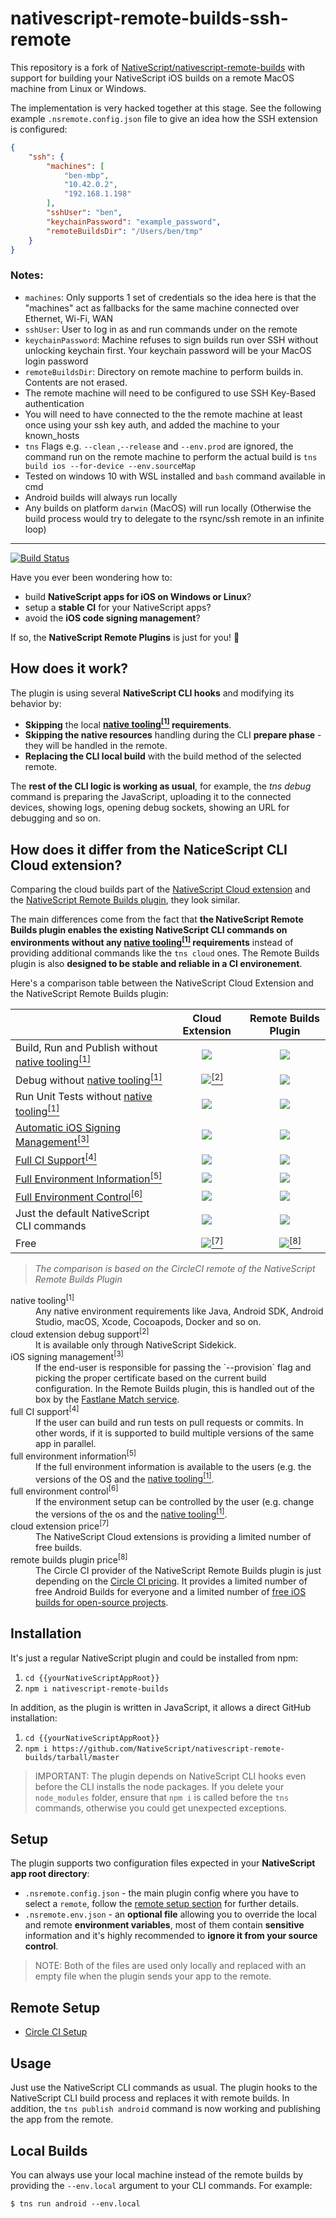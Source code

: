 # nativescript-remote-builds-ssh-remote

This repository is a fork of [NativeScript/nativescript-remote-builds](https://github.com/NativeScript/nativescript-remote-builds) with support for building your NativeScript iOS builds on a remote MacOS machine from Linux or Windows.



The implementation is very hacked together at this stage. See the following example ``.nsremote.config.json``  file to give an idea how the SSH extension is configured:

```json
{
    "ssh": {
		"machines": [
            "ben-mbp",
            "10.42.0.2",
            "192.168.1.198"
        ],
        "sshUser": "ben",
        "keychainPassword": "example_password",
        "remoteBuildsDir": "/Users/ben/tmp"
    }
}
```



### Notes:

* `machines`: Only supports 1 set of credentials so the idea here is that the "machines" act as fallbacks for the same machine connected over Ethernet, Wi-Fi, WAN
* `sshUser`: User to log in as and run commands under on the remote
* `keychainPassword`: Machine refuses to sign builds run over SSH without unlocking keychain first. Your keychain password will be your MacOS login password
* `remoteBuildsDir`: Directory on remote machine to perform builds in. Contents are not erased.
* The remote machine will need to be configured to use SSH Key-Based authentication
* You will need to have connected to the the remote machine at least once using your ssh key auth, and added the machine to your known_hosts
* `tns` Flags e.g. `--clean` ,`--release` and `--env.prod` are ignored, the command run on the remote machine to perform the actual build is `tns build ios --for-device --env.sourceMap`
* Tested on windows 10 with WSL installed and `bash` command available in cmd
* Android builds will always run locally
* Any builds on platform `darwin` (MacOS) will run locally (Otherwise the build process would try to delegate to the rsync/ssh remote in an infinite loop)



___


[![Build Status](https://travis-ci.com/NativeScript/nativescript-remote-builds.svg?branch=master)](https://travis-ci.com/NativeScript/nativescript-remote-builds)

Have you ever been wondering how to:
* build **NativeScript apps for iOS on Windows or Linux**?
* setup a **stable CI** for your NativeScript apps?
* avoid the **iOS code signing management**?

If so, the **NativeScript Remote Plugins** is just for you! :rocket:

## How does it work?

The plugin is using several **NativeScript CLI hooks** and modifying its behavior by:
* **Skipping** the local **[native tooling<sup>[1]</sup>](#tooling) requirements**.
* **Skipping the native resources** handling during the CLI **prepare phase** - they will be handled in the remote.
* **Replacing the CLI local build** with the build method of the selected remote.

The **rest of the CLI logic is working as usual**, for example, the *tns debug* command is preparing the JavaScript, uploading it to the connected devices, showing logs, opening debug sockets, showing an URL for debugging and so on.

## How does it differ from the NaticeScript CLI Cloud extension?

Comparing the cloud builds part of the [NativeScript Cloud extension](https://github.com/NativeScript/nativescript-cloud) and the [NativeScript Remote Builds plugin](https://github.com/NativeScript/nativescript-remote-builds), they look similar.

The main differences come from the fact that **the NativeScript Remote Builds plugin enables the existing NativeScript CLI commands on environments without any [native tooling<sup>[1]</sup>](#tooling) requirements** instead of providing additional commands like the `tns cloud` ones. The Remote Builds plugin is also **designed to be stable and reliable in a CI environement**.

Here's a comparison table between the NativeScript Cloud Extension and the NativeScript Remote Builds plugin:

|                                                                        |                 Cloud Extension               | Remote Builds Plugin |
| :---                                                                   |                      :---:                    |         :---:        |
| Build, Run and Publish without [native tooling<sup>[1]</sup>](#tooling)|               ![](https://i.imgur.com/v9VEBbf.png)              |  ![](https://i.imgur.com/v9VEBbf.png)  |
| Debug without [native tooling<sup>[1]</sup>](#tooling)                 |&nbsp;&nbsp;&nbsp;&nbsp;![](https://i.imgur.com/88WLiNS.png)[<sup>[2]</sup>](#cloudDebug)|  ![](https://i.imgur.com/v9VEBbf.png)  |
| Run Unit Tests without [native tooling<sup>[1]</sup>](#tooling)                  |                       ![](https://i.imgur.com/JcfimjC.png)                     |  ![](https://i.imgur.com/v9VEBbf.png)  |
| [Automatic iOS Signing Management<sup>[3]</sup>](#signing)                       |                       ![](https://i.imgur.com/JcfimjC.png)                     |  ![](https://i.imgur.com/v9VEBbf.png)  |
| [Full CI Support<sup>[4]</sup>](#ci)                              |                       ![](https://i.imgur.com/JcfimjC.png)                     |  ![](https://i.imgur.com/v9VEBbf.png)  |
| [Full Environment Information<sup>[5]</sup>](#envInfo)                 |                       ![](https://i.imgur.com/JcfimjC.png)                     |  ![](https://i.imgur.com/v9VEBbf.png)  |
| [Full Environment Control<sup>[6]</sup>](#envControl)                     |                       ![](https://i.imgur.com/JcfimjC.png)                     |  ![](https://i.imgur.com/v9VEBbf.png)  |
| Just the default NativeScript CLI commands                 |                       ![](https://i.imgur.com/JcfimjC.png)                     |  ![](https://i.imgur.com/v9VEBbf.png)  |
| Free                                                       |&nbsp;&nbsp;&nbsp;&nbsp;![](https://i.imgur.com/88WLiNS.png)[<sup>[7]</sup>](#cloudPrice)|&nbsp;&nbsp;&nbsp;&nbsp;![](https://i.imgur.com/88WLiNS.png)[<sup>[8]</sup>](#pluginPrice)|

> *The comparison is based on the CircleCI remote of the NativeScript Remote Builds Plugin*

<dl>
  <dt><span id="tooling">native tooling<sup>[1]</sup></span></dt>
  <dd>Any native environment requirements like Java, Android SDK, Android Studio, macOS, Xcode, Cocoapods, Docker and so on.</dd>

  <dt><span id="cloudDebug">cloud extension debug support<sup>[2]</sup></span></dt>
  <dd>It is available only through NativeScript Sidekick.</dd>

  <dt><span id="signing">iOS signing management<sup>[3]</sup></span></dt>
  <dd>If the end-user is responsible for passing the `--provision` flag and picking the proper certificate based on the current build configuration. In the Remote Builds plugin, this is handled out of the box by the <a href="https://docs.fastlane.tools/actions/match/">Fastlane Match service</a>.</dd>

  <dt><span id="ci">full CI support<sup>[4]</sup></span></dt>
  <dd>If the user can build and run tests on pull requests or commits. In other words, if it is supported to build multiple versions of the same app in parallel.</dd>

  <dt><span id="envInfo">full environment information<sup>[5]</sup></span></dt>
  <dd>If the full environment information is available to the users (e.g. the versions of the OS and the <a href="#tooling">native tooling<sup>[1]</sup></a>.</dd>

  <dt><span id="envControl">full environment control<sup>[6]</sup></span></dt>
  <dd>If the environment setup can be controlled by the user (e.g. change the versions of the os and the <a href="#tooling">native tooling<sup>[1]</sup></a>.</dd>

  <dt><span id="cloudPrice">cloud extension price<sup>[7]</sup></span></dt>
  <dd>The NativeScript Cloud extensions is providing a limited number of free builds.</dd>

  <dt><span id="pluginPrice">remote builds plugin price<sup>[8]</sup></span></dt>
  <dd>The Circle CI provider of the NativeScript Remote Builds plugin is just depending on the <a href="https://circleci.com/pricing/">Circle CI pricing</a>. It provides a limited number of free Android Builds for everyone and a limited number of <a href="https://circleci.com/open-source/">free iOS builds for open-source projects</a>.</dd>
</dl>


## Installation

It's just a regular NativeScript plugin and could be installed from npm:
1) `cd {{yourNativeScriptAppRoot}}`
2) `npm i nativescript-remote-builds`

In addition, as the plugin is written in JavaScript, it allows a direct GitHub installation:
1) `cd {{yourNativeScriptAppRoot}}`
2) `npm i https://github.com/NativeScript/nativescript-remote-builds/tarball/master`

> IMPORTANT: The plugin depends on NativeScript CLI hooks even before the CLI installs the node packages. If you delete your `node_modules` folder, ensure that `npm i` is called before the `tns` commands, otherwise you could get unexpected exceptions. 

## Setup

The plugin supports two configuration files expected in your **NativeScript app root directory**:

* `.nsremote.config.json` - the main plugin config where you have to select a `remote`, follow the [remote setup section](#remote-setup) for further details.
* `.nsremote.env.json` - an **optional file** allowing you to override the local and remote **environment variables**, most of them contain **sensitive** information and it's highly recommended to **ignore it from your source control**. 

> NOTE: Both of the files are used only locally and replaced with an empty file when the plugin sends your app to the remote.

## Remote Setup

* [Circle CI Setup](docs/CIRCLECI.md)

## Usage

Just use the NativeScript CLI commands as usual. The plugin hooks to the NativeScript CLI build process and replaces it with remote builds. In addition, the `tns publish android` command is now working and publishing the app from the remote.

## Local Builds

You can always use your local machine instead of the remote builds by providing the `--env.local` argument to your CLI commands. For example:

`$ tns run android --env.local`